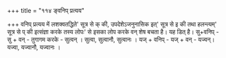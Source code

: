 +++
title = "११४ ङ्वनिप् प्रत्यय"

+++
वनिप् प्रत्यय में लशक्वतद्धिते' सूत्र से क् की, उपदेशेऽजनुनासिक इत्' सूत्र से इ की तथा हलन्त्यम्' सूत्र से प् की इत्संज्ञा करके तस्य लोपः' से इसका लोप करके वन् शेष बचता है। यह डित् है।
सु+वनिप् - सु + वन् - तुगागम करके - सुत्वन् । सुत्वा, सुत्वानौ, सुत्वानः । यज् + वनिप् - यज् + वन् - यज्वन्। यज्वा, यज्वानौ, यज्वानः ।